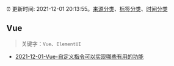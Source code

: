 :alarm_clock: 更新时间: 2021-12-01 20:13:55。[来源分类](../README.md)、[标签分类](../TAGS.md)、[时间分类](../TIMELINE.md)

## Vue


> 关键字：`Vue`、`ElementUI`



- [2021-12-01-Vue-自定义指令可以实现哪些有用的功能](https://toutiao.io/k/uuio6yy) 